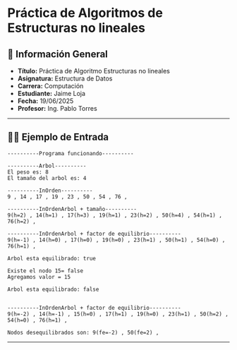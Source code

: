 # Práctica de Algoritmos de Estructuras no lineales

## 📌 Información General

- **Título:** Práctica de Algoritmo Estructuras no lineales
- **Asignatura:** Estructura de Datos
- **Carrera:** Computación
- **Estudiante:** Jaime Loja
- **Fecha:** 19/06/2025
- **Profesor:** Ing. Pablo Torres

---



## 🧑‍💻 Ejemplo de Entrada

```plaintext
----------Programa funcionando----------

----------Arbol----------
El peso es: 8
El tamaño del arbol es: 4

----------InOrden----------
9 , 14 , 17 , 19 , 23 , 50 , 54 , 76 ,

----------InOrdenArbol + tamaño----------
9(h=2) , 14(h=1) , 17(h=3) , 19(h=1) , 23(h=2) , 50(h=4) , 54(h=1) , 76(h=2) , 

----------InOrdenArbol + factor de equilibrio----------
9(h=-1) , 14(h=0) , 17(h=0) , 19(h=0) , 23(h=1) , 50(h=1) , 54(h=0) , 76(h=1) ,

Arbol esta equilibrado: true

Existe el nodo 15= false
Agregamos valor = 15

Arbol esta equilibrado: false


----------InOrdenArbol + factor de equilibrio----------
9(h=-2) , 14(h=-1) , 15(h=0) , 17(h=1) , 19(h=0) , 23(h=1) , 50(h=2) , 54(h=0) , 76(h=1) ,

Nodos desequilibrados son: 9(fe=-2) , 50(fe=2) ,

```

---